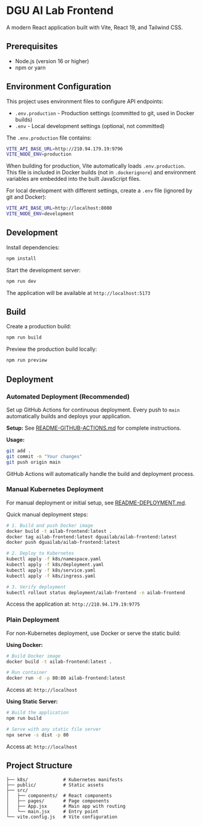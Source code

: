 # DGU AI Lab Frontend

A modern React application built with Vite, React 19, and Tailwind CSS.

## Prerequisites

- Node.js (version 16 or higher)
- npm or yarn

## Environment Configuration

This project uses environment files to configure API endpoints:

- `.env.production` - Production settings (committed to git, used in Docker builds)
- `.env` - Local development settings (optional, not committed)

The `.env.production` file contains:
```bash
VITE_API_BASE_URL=http://210.94.179.19:9796
VITE_NODE_ENV=production
```

When building for production, Vite automatically loads `.env.production`. This file is included in Docker builds (not in `.dockerignore`) and environment variables are embedded into the built JavaScript files.

For local development with different settings, create a `.env` file (ignored by git and Docker):
```bash
VITE_API_BASE_URL=http://localhost:8080
VITE_NODE_ENV=development
```

## Development

Install dependencies:
```bash
npm install
```

Start the development server:
```bash
npm run dev
```

The application will be available at `http://localhost:5173`

## Build

Create a production build:
```bash
npm run build
```

Preview the production build locally:
```bash
npm run preview
```

## Deployment

### Automated Deployment (Recommended)

Set up GitHub Actions for continuous deployment. Every push to `main` automatically builds and deploys your application.

**Setup:**
See [README-GITHUB-ACTIONS.md](README-GITHUB-ACTIONS.md) for complete instructions.

**Usage:**
```bash
git add .
git commit -m "Your changes"
git push origin main
```

GitHub Actions will automatically handle the build and deployment process.

### Manual Kubernetes Deployment

For manual deployment or initial setup, see [README-DEPLOYMENT.md](README-DEPLOYMENT.md).

Quick manual deployment steps:
```bash
# 1. Build and push Docker image
docker build -t ailab-frontend:latest .
docker tag ailab-frontend:latest dguailab/ailab-frontend:latest
docker push dguailab/ailab-frontend:latest

# 2. Deploy to Kubernetes
kubectl apply -f k8s/namespace.yaml
kubectl apply -f k8s/deployment.yaml
kubectl apply -f k8s/service.yaml
kubectl apply -f k8s/ingress.yaml

# 3. Verify deployment
kubectl rollout status deployment/ailab-frontend -n ailab-frontend
```

Access the application at: `http://210.94.179.19:9775`

### Plain Deployment

For non-Kubernetes deployment, use Docker or serve the static build:

**Using Docker:**
```bash
# Build Docker image
docker build -t ailab-frontend:latest .

# Run container
docker run -d -p 80:80 ailab-frontend:latest
```

Access at: `http://localhost`

**Using Static Server:**
```bash
# Build the application
npm run build

# Serve with any static file server
npx serve -s dist -p 80
```

Access at: `http://localhost`

## Project Structure

```
├── k8s/             # Kubernetes manifests
├── public/          # Static assets
├── src/
│   ├── components/  # React components
│   ├── pages/       # Page components
│   ├── App.jsx      # Main app with routing
│   └── main.jsx     # Entry point
└── vite.config.js   # Vite configuration
```
